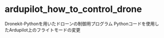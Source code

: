 # ardupilot_how_to_control_drone
Dronekit-Pythonを用いたドローンの制御用プログラム
Pythonコードを使用したArdupilot上のフライトモードの変更 
